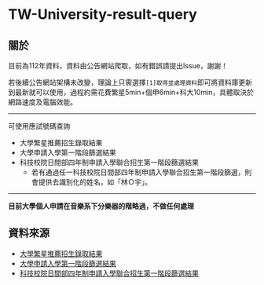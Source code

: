 # TW-University-result-query

## 關於

目前為112年資料，資料由公告網站爬取，如有錯誤請提出Issue，謝謝！

若後續公告網站架構未改變，理論上只需選擇`[1]取得並處理資料`即可將資料庫更新到最新就可以使用，過程約需花費繁星5min+個申6min+科大10min，具體取決於網路速度及電腦效能。

---

可使用應試號碼查詢
- 大學繁星推薦招生錄取結果
- 大學申請入學第一階段篩選結果
- 科技校院日間部四年制申請入學聯合招生第一階段篩選結果
    - 若有通過任一科技校院日間部四年制申請入學聯合招生第一階段篩選，則會提供去識別化的姓名，如「林Ｏ宇」。

---

**目前大學個人申請在音樂系下分樂器的階略過，不做任何處理**

## 資料來源
- [大學繁星推薦招生錄取結果](https://www.cac.edu.tw/CacLink/star112/112pstar_W2_result_RW64tXZ3qa/html_112_K3tg/ColReport/one2seven/collegeList.htm)
- [大學申請入學第一階段篩選結果](https://www.cac.edu.tw/CacLink/apply112/112Apply_SieveW8n_H86sTvu/html_sieve_112_P5gW9x/ColPost/collegeList.htm)
- [科技校院日間部四年制申請入學聯合招生第一階段篩選結果](https://ent01.jctv.ntut.edu.tw/applys1result/college.html)
